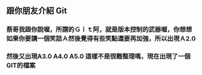 ## 跟你朋友介紹 Git

### 蔡哥我跟你說喔，所謂的Ｇｉｔ阿，就是版本控制的武器喔，你想想　如果你要講一個笑話Ａ然後覺得有些笑點還要再加強，所以出現Ａ2.0
### 然後又出現A3.0 A4.0 A5.0 這樣不是很難整理嗎，現在出現了一個GIT的檔案
